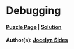 # Debugging

#### [Puzzle Page](1.4-p.pdf) | [Solution](1.4.pdf)
#### Author(s): [Jocelyn Sides](../../../../search.html?q=Jocelyn+Sides)

